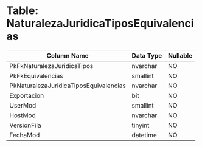 # Table: NaturalezaJuridicaTiposEquivalencias

| Column Name | Data Type | Nullable |
|-------------|-----------|----------|
| PkFkNaturalezaJuridicaTipos | nvarchar | NO |
| PkFkEquivalencias | smallint | NO |
| PkNaturalezaJuridicaTiposEquivalencias | nvarchar | NO |
| Exportacion | bit | NO |
| UserMod | smallint | NO |
| HostMod | nvarchar | NO |
| VersionFila | tinyint | NO |
| FechaMod | datetime | NO |
